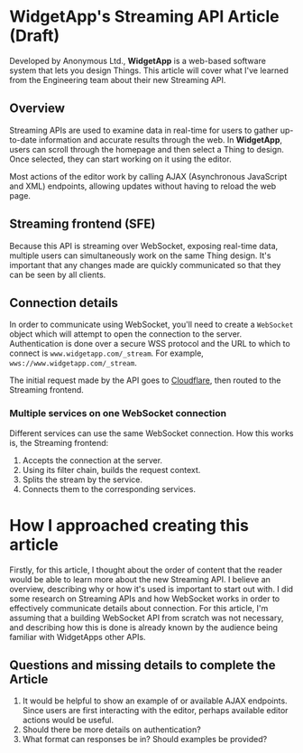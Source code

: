 # WidgetApp's Streaming API Article (Draft)

Developed by Anonymous Ltd., **WidgetApp** is a web-based software system that lets 
you design Things. This article will cover what I've learned from the Engineering team 
about their new Streaming API.

## Overview 

Streaming APIs are used to examine data in real-time for users to gather up-to-date
information and accurate results through the web. 
In **WidgetApp**, users can scroll through the homepage and then select a Thing to design.
Once selected, they can start working on it using the editor. 

Most actions of the editor work by calling AJAX (Asynchronous JavaScript and XML)
endpoints, allowing updates without having to reload the web page. 

## Streaming frontend (SFE)

Because this API is streaming over WebSocket, exposing real-time data, multiple users
can simultaneously work on the same Thing design. It's important that any changes made are 
quickly communicated so that they can be seen by all clients. 

## Connection details

In order to communicate using WebSocket, you'll need to create a `WebSocket` object which
will attempt to open the connection to the server. 
Authentication is done over a secure WSS protocol and the URL to which to connect is 
`www.widgetapp.com/_stream`. 
For example, `wws://www.widgetapp.com/_stream`.

The initial request made by the API goes to [Cloudflare](https://www.cloudflare.com/),
then routed to the Streaming frontend. 

### Multiple services on one WebSocket connection

Different services can use the same WebSocket connection. How this works is, the
Streaming frontend:

1. Accepts the connection at the server.
2. Using its filter chain, builds the request context.
3. Splits the stream by the service.
4. Connects them to the corresponding services. 

# How I approached creating this article

Firstly, for this article, I thought about the order of content that the reader would be 
able to learn more about the new Streaming API. I believe an overview, describing why or 
how it's used is important to start out with. I did some research on Streaming APIs and 
how WebSocket works in order to effectively communicate details about connection. For 
this article, I'm assuming that a building WebSocket API from scratch was not necessary,
and describing how this is done is already known by the audience being familiar with 
WidgetApps other APIs.

## Questions and missing details to complete the Article

1. It would be helpful to show an example of or available AJAX endpoints. Since users are
   first interacting with the editor, perhaps available editor actions would be useful.
2. Should there be more details on authentication?
3. What format can responses be in? Should examples be provided? 